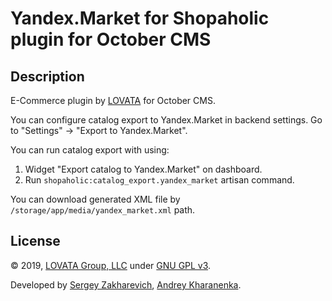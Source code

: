 # Yandex.Market for Shopaholic plugin for October CMS

## Description

E-Commerce plugin by [LOVATA](https://lovata.com) for October CMS.

You can configure catalog export to Yandex.Market in backend settings. Go to "Settings" -> "Export to Yandex.Market".

You can run catalog export with using:  
1. Widget "Export catalog to Yandex.Market" on dashboard.
2. Run `shopaholic:catalog_export.yandex_market` artisan command.

You can download generated XML file by `/storage/app/media/yandex_market.xml` path. 

## License

© 2019, [LOVATA Group, LLC](https://github.com/lovata) under [GNU GPL v3](https://opensource.org/licenses/GPL-3.0).

Developed by [Sergey Zakharevich](https://github.com/wobqqq), [Andrey Kharanenka](https://github.com/kharanenka).